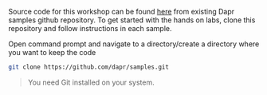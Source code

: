 Source code for this workshop can be found [here](https://github.com/dapr/samples) from existing Dapr samples github repository.
To get started with the hands on labs, clone this repository and follow instructions in each sample.

Open command prompt and navigate to a directory/create a directory where you want to keep the code

```bash
git clone https://github.com/dapr/samples.git

```
> You need Git installed on your system. 
